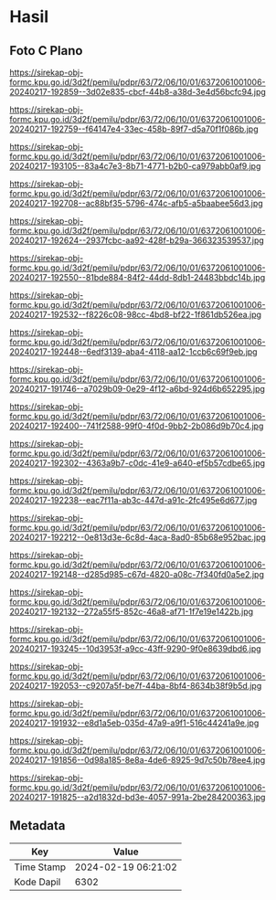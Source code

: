 # Hasil

## Foto C Plano

https://sirekap-obj-formc.kpu.go.id/3d2f/pemilu/pdpr/63/72/06/10/01/6372061001006-20240217-192859--3d02e835-cbcf-44b8-a38d-3e4d56bcfc94.jpg

https://sirekap-obj-formc.kpu.go.id/3d2f/pemilu/pdpr/63/72/06/10/01/6372061001006-20240217-192759--f64147e4-33ec-458b-89f7-d5a70f1f086b.jpg

https://sirekap-obj-formc.kpu.go.id/3d2f/pemilu/pdpr/63/72/06/10/01/6372061001006-20240217-193105--83a4c7e3-8b71-4771-b2b0-ca979abb0af9.jpg

https://sirekap-obj-formc.kpu.go.id/3d2f/pemilu/pdpr/63/72/06/10/01/6372061001006-20240217-192708--ac88bf35-5796-474c-afb5-a5baabee56d3.jpg

https://sirekap-obj-formc.kpu.go.id/3d2f/pemilu/pdpr/63/72/06/10/01/6372061001006-20240217-192624--2937fcbc-aa92-428f-b29a-366323539537.jpg

https://sirekap-obj-formc.kpu.go.id/3d2f/pemilu/pdpr/63/72/06/10/01/6372061001006-20240217-192550--81bde884-84f2-44dd-8db1-24483bbdc14b.jpg

https://sirekap-obj-formc.kpu.go.id/3d2f/pemilu/pdpr/63/72/06/10/01/6372061001006-20240217-192532--f8226c08-98cc-4bd8-bf22-1f861db526ea.jpg

https://sirekap-obj-formc.kpu.go.id/3d2f/pemilu/pdpr/63/72/06/10/01/6372061001006-20240217-192448--6edf3139-aba4-4118-aa12-1ccb6c69f9eb.jpg

https://sirekap-obj-formc.kpu.go.id/3d2f/pemilu/pdpr/63/72/06/10/01/6372061001006-20240217-191746--a7029b09-0e29-4f12-a6bd-924d6b652295.jpg

https://sirekap-obj-formc.kpu.go.id/3d2f/pemilu/pdpr/63/72/06/10/01/6372061001006-20240217-192400--741f2588-99f0-4f0d-9bb2-2b086d9b70c4.jpg

https://sirekap-obj-formc.kpu.go.id/3d2f/pemilu/pdpr/63/72/06/10/01/6372061001006-20240217-192302--4363a9b7-c0dc-41e9-a640-ef5b57cdbe65.jpg

https://sirekap-obj-formc.kpu.go.id/3d2f/pemilu/pdpr/63/72/06/10/01/6372061001006-20240217-192238--eac7f11a-ab3c-447d-a91c-2fc495e6d677.jpg

https://sirekap-obj-formc.kpu.go.id/3d2f/pemilu/pdpr/63/72/06/10/01/6372061001006-20240217-192212--0e813d3e-6c8d-4aca-8ad0-85b68e952bac.jpg

https://sirekap-obj-formc.kpu.go.id/3d2f/pemilu/pdpr/63/72/06/10/01/6372061001006-20240217-192148--d285d985-c67d-4820-a08c-7f340fd0a5e2.jpg

https://sirekap-obj-formc.kpu.go.id/3d2f/pemilu/pdpr/63/72/06/10/01/6372061001006-20240217-192132--272a55f5-852c-46a8-af71-1f7e19e1422b.jpg

https://sirekap-obj-formc.kpu.go.id/3d2f/pemilu/pdpr/63/72/06/10/01/6372061001006-20240217-193245--10d3953f-a9cc-43ff-9290-9f0e8639dbd6.jpg

https://sirekap-obj-formc.kpu.go.id/3d2f/pemilu/pdpr/63/72/06/10/01/6372061001006-20240217-192053--c9207a5f-be7f-44ba-8bf4-8634b38f9b5d.jpg

https://sirekap-obj-formc.kpu.go.id/3d2f/pemilu/pdpr/63/72/06/10/01/6372061001006-20240217-191932--e8d1a5eb-035d-47a9-a9f1-516c44241a9e.jpg

https://sirekap-obj-formc.kpu.go.id/3d2f/pemilu/pdpr/63/72/06/10/01/6372061001006-20240217-191856--0d98a185-8e8a-4de6-8925-9d7c50b78ee4.jpg

https://sirekap-obj-formc.kpu.go.id/3d2f/pemilu/pdpr/63/72/06/10/01/6372061001006-20240217-191825--a2d1832d-bd3e-4057-991a-2be284200363.jpg


## Metadata

| Key        | Value               |
| ---------- | ------------------- |
| Time Stamp | 2024-02-19 06:21:02 |
| Kode Dapil | 6302                |



